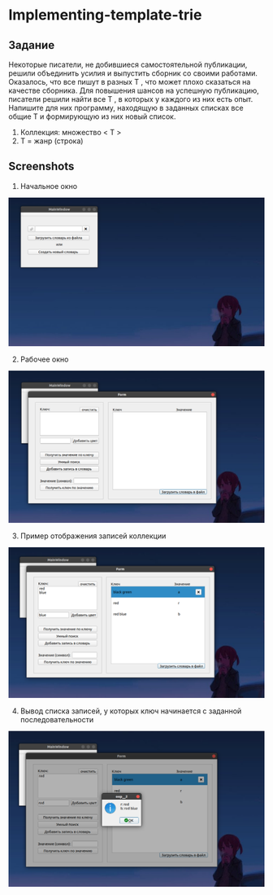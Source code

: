 # Implementing-template-trie

## Задание
Некоторые писатели, не добившиеся самостоятельной публикации, решили объединить усилия и выпустить сборник со своими работами. Оказалось, что все пишут в разных T , что может плохо сказаться на качестве сборника. Для повышения шансов на успешную публикацию, писатели решили найти все T , в которых у каждого из них есть опыт. Напишите для них программу, находящую в заданных списках все общие T  и формирующую из них новый список.
1. Коллекция: множество < T >
2. T = жанр (строка)

## Screenshots
1. Начальное окно

![main page](https://github.com/AlexandrNemashkalo/Implementing-template-trie/blob/main/screens/11.png)

2. Рабочее окно 

![second](https://github.com/AlexandrNemashkalo/Implementing-template-trie/blob/main/screens/12.png)

3. Пример отображения записей коллекции

![item](https://github.com/AlexandrNemashkalo/Implementing-template-trie/blob/main/screens/13.png)

4. Вывод списка записей, у которых ключ начинается с заданной последовательности

![item](https://github.com/AlexandrNemashkalo/Implementing-template-trie/blob/main/screens/14.png)
